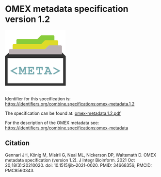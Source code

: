 # OMEX metadata specification version 1.2
![OMEX metadata logo](./files/omex-metadata.png)

Identifier for this specification is: https://identifiers.org/combine.specifications:omex-metadata.1.2

The specification can be found at: [omex-metadata.1.2.pdf](https://raw.githubusercontent.com/combine-org/combine-specifications/main/specifications/files/omex-metadata.1.2.pdf)

For the description of the OMEX metadata see: https://identifiers.org/combine.specifications:omex-metadata

## Citation

Gennari JH, König M, Misirli G, Neal ML, Nickerson DP, Waltemath D. OMEX metadata specification (version 1.2). J Integr Bioinform. 2021 Oct 20;18(3):20210020. doi: 10.1515/jib-2021-0020. PMID: 34668356; PMCID: PMC8560343.